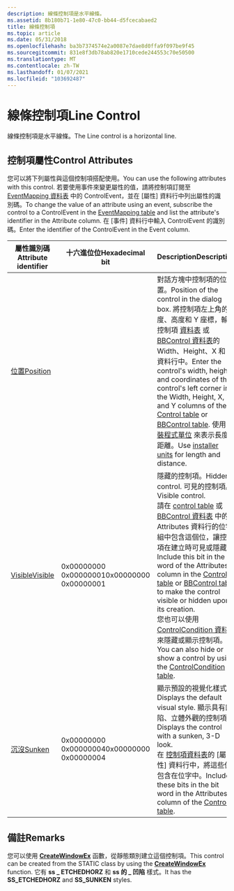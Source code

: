 ```yaml
---
description: 線條控制項是水平線條。
ms.assetid: 8b180b71-1e80-47c0-bb44-d5fcecabaed2
title: 線條控制項
ms.topic: article
ms.date: 05/31/2018
ms.openlocfilehash: ba3b7374574e2a0087e7dae8d0ffa9f097be9f45
ms.sourcegitcommit: 831e8f3db78ab820e1710cede244553c70e50500
ms.translationtype: MT
ms.contentlocale: zh-TW
ms.lasthandoff: 01/07/2021
ms.locfileid: "103692487"
---
```

# <a name="line-control"></a><span data-ttu-id="2b132-103">線條控制項</span><span class="sxs-lookup"><span data-stu-id="2b132-103">Line Control</span></span>

<span data-ttu-id="2b132-104">線條控制項是水平線條。</span><span class="sxs-lookup"><span data-stu-id="2b132-104">The Line control is a horizontal line.</span></span>

## <a name="control-attributes"></a><span data-ttu-id="2b132-105">控制項屬性</span><span class="sxs-lookup"><span data-stu-id="2b132-105">Control Attributes</span></span>

<span data-ttu-id="2b132-106">您可以將下列屬性與這個控制項搭配使用。</span><span class="sxs-lookup"><span data-stu-id="2b132-106">You can use the following attributes with this control.</span></span> <span data-ttu-id="2b132-107">若要使用事件來變更屬性的值，請將控制項訂閱至 [EventMapping 資料表](eventmapping-table.md) 中的 ControlEvent，並在 [屬性] 資料行中列出屬性的識別碼。</span><span class="sxs-lookup"><span data-stu-id="2b132-107">To change the value of an attribute using an event, subscribe the control to a ControlEvent in the [EventMapping table](eventmapping-table.md) and list the attribute's identifier in the Attribute column.</span></span> <span data-ttu-id="2b132-108">在 [事件] 資料行中輸入 ControlEvent 的識別碼。</span><span class="sxs-lookup"><span data-stu-id="2b132-108">Enter the identifier of the ControlEvent in the Event column.</span></span>



| <span data-ttu-id="2b132-109">屬性識別碼</span><span class="sxs-lookup"><span data-stu-id="2b132-109">Attribute identifier</span></span>                       | <span data-ttu-id="2b132-110">十六進位位</span><span class="sxs-lookup"><span data-stu-id="2b132-110">Hexadecimal bit</span></span>                  | <span data-ttu-id="2b132-111">Description</span><span class="sxs-lookup"><span data-stu-id="2b132-111">Description</span></span>                                                                                                                                                                                                                                                                                                                                                                     |
|--------------------------------------------|----------------------------------|---------------------------------------------------------------------------------------------------------------------------------------------------------------------------------------------------------------------------------------------------------------------------------------------------------------------------------------------------------------------------------|
| [<span data-ttu-id="2b132-112">位置</span><span class="sxs-lookup"><span data-stu-id="2b132-112">Position</span></span>](position-control-attribute.md) |                                  | <span data-ttu-id="2b132-113">對話方塊中控制項的位置。</span><span class="sxs-lookup"><span data-stu-id="2b132-113">Position of the control in the dialog box.</span></span> <span data-ttu-id="2b132-114">將控制項左上角的寬度、高度和 Y 座標，輸入控制項 [資料表](control-table.md) 或 [BBControl 資料表](bbcontrol-table.md)的 Width、Height、X 和 Y 資料行中。</span><span class="sxs-lookup"><span data-stu-id="2b132-114">Enter the control's width, height, and coordinates of the control's left corner into the Width, Height, X, and Y columns of the [Control table](control-table.md) or [BBControl table](bbcontrol-table.md).</span></span> <span data-ttu-id="2b132-115">使用 [安裝程式單位](installer-units.md) 來表示長度和距離。</span><span class="sxs-lookup"><span data-stu-id="2b132-115">Use [installer units](installer-units.md) for length and distance.</span></span><br/>                                         |
| [<span data-ttu-id="2b132-116">Visible</span><span class="sxs-lookup"><span data-stu-id="2b132-116">Visible</span></span>](visible-control-attribute.md)   | <span data-ttu-id="2b132-117">0x00000000 0x00000001</span><span class="sxs-lookup"><span data-stu-id="2b132-117">0x00000000 0x00000001</span></span><br/> | <span data-ttu-id="2b132-118">隱藏的控制項。</span><span class="sxs-lookup"><span data-stu-id="2b132-118">Hidden control.</span></span> <span data-ttu-id="2b132-119">可見的控制項。</span><span class="sxs-lookup"><span data-stu-id="2b132-119">Visible control.</span></span><br/> <span data-ttu-id="2b132-120">請在 [control table](control-table.md) 或 [BBControl 資料表](bbcontrol-table.md) 中的 Attributes 資料行的位字組中包含這個位，讓控制項在建立時可見或隱藏。</span><span class="sxs-lookup"><span data-stu-id="2b132-120">Include this bit in the bit word of the Attributes column in the [Control table](control-table.md) or [BBControl table](bbcontrol-table.md) to make the control visible or hidden upon its creation.</span></span><br/> <span data-ttu-id="2b132-121">您也可以使用 [ControlCondition 資料表](controlcondition-table.md)來隱藏或顯示控制項。</span><span class="sxs-lookup"><span data-stu-id="2b132-121">You can also hide or show a control by using the [ControlCondition table](controlcondition-table.md).</span></span><br/> |
| [<span data-ttu-id="2b132-122">沉沒</span><span class="sxs-lookup"><span data-stu-id="2b132-122">Sunken</span></span>](sunken-control-attribute.md)     | <span data-ttu-id="2b132-123">0x00000000 0x00000004</span><span class="sxs-lookup"><span data-stu-id="2b132-123">0x00000000 0x00000004</span></span><br/> | <span data-ttu-id="2b132-124">顯示預設的視覺化樣式。</span><span class="sxs-lookup"><span data-stu-id="2b132-124">Displays the default visual style.</span></span> <span data-ttu-id="2b132-125">顯示具有凹陷、立體外觀的控制項。</span><span class="sxs-lookup"><span data-stu-id="2b132-125">Displays the control with a sunken, 3-D look.</span></span><br/> <span data-ttu-id="2b132-126">在 [控制項資料表](control-table.md)的 [屬性] 資料行中，將這些位包含在位字中。</span><span class="sxs-lookup"><span data-stu-id="2b132-126">Include these bits in the bit word in the Attributes column of the [Control table](control-table.md).</span></span><br/>                                                                                                                                                                   |



 

## <a name="remarks"></a><span data-ttu-id="2b132-127">備註</span><span class="sxs-lookup"><span data-stu-id="2b132-127">Remarks</span></span>

<span data-ttu-id="2b132-128">您可以使用 [**CreateWindowEx**](/windows/win32/api/winuser/nf-winuser-createwindowexa) 函數，從靜態類別建立這個控制項。</span><span class="sxs-lookup"><span data-stu-id="2b132-128">This control can be created from the STATIC class by using the [**CreateWindowEx**](/windows/win32/api/winuser/nf-winuser-createwindowexa) function.</span></span> <span data-ttu-id="2b132-129">它有 **ss \_ ETCHEDHORZ** 和 **ss 的 \_ 凹陷** 樣式。</span><span class="sxs-lookup"><span data-stu-id="2b132-129">It has the **SS\_ETCHEDHORZ** and **SS\_SUNKEN** styles.</span></span>

 

 

